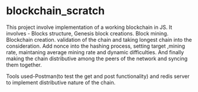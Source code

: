 # blockchain_scratch
This project involve implementation of a working blockchain in JS.
It involves -
Blocks structure, Genesis block creations.
Block mining.
Blockchain creation.
validation of the chain and taking longest chain into the consideration.
Add nonce into the hashing process, setting target ,mining rate, maintaning average mining rate and dynamic difficulties.
And finally making the chain distributive among the peers of the network and syncing them together.

Tools used-Postman(to test the get and post functionality) and redis server to implement distributive nature of the chain.
